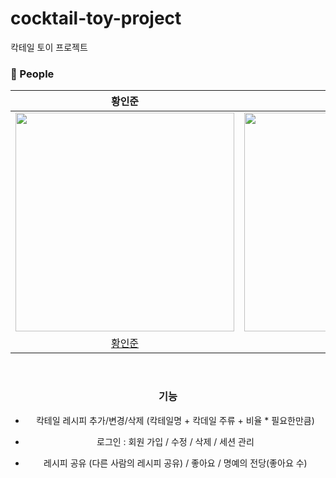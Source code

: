 # cocktail-toy-project
칵테일 토이 프로젝트

### 🙆 People

<div align="center">

|  황인준  |  김동현   |
| :----------------: | :----------------: |
|<img src="https://avatars.githubusercontent.com/u/50690859?v=4" height="350" width="350"/>|<img src="https://avatars.githubusercontent.com/u/99060899?v=4"  height="350" width="350"/>|
|[황인준](https://github.com/InJun2)|[김동현](https://github.com/Since2022)|

<br>

### 기능

- 칵테일 레시피 추가/변경/삭제 (칵테일명 + 칵데일 주류 + 비율 * 필요한만큼)

- 로그인 : 회원 가입 / 수정 / 삭제 / 세션 관리

- 레시피 공유 (다른 사람의 레시피 공유) / 좋아요 / 명예의 전당(좋아요 수)

